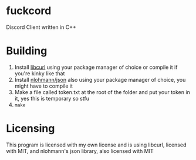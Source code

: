 # fuckcord
Discord Client written in C++

# Building
1. Install [libcurl](https://github.com/curl/curl) using your package manager of choice or compile it if you're kinky like that
2. Install [nlohmann/json](https://github.com/nlohmann/json) also using your package manager of choice, you might have to compile it
3. Make a file called token.txt at the root of the folder and put your token in it, yes this is temporary so stfu
4. `make`

# Licensing
This program is licensed with my own license and is using libcurl, licensed with MIT, and nlohmann's json library, also licensed with MIT
